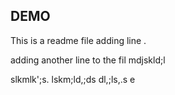 ## DEMO
This is a readme file
adding line .

adding another line to the fil
mdjskld;l

slkmlk';s.
lskm;ld,;ds
dl,;ls,.s
e
